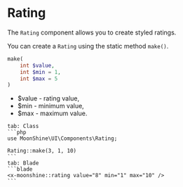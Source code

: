 # Rating

The `Rating` component allows you to create styled ratings.

You can create a `Rating` using the static method `make()`.

```php
make(
    int $value,
    int $min = 1,
    int $max = 5
)
```
- $value - rating value,
- $min - minimum value,
- $max - maximum value.


~~~tabs
tab: Class
```php
use MoonShine\UI\Components\Rating;

Rating::make(3, 1, 10)
```
tab: Blade
```blade
<x-moonshine::rating value="8" min="1" max="10" />
```
~~~
